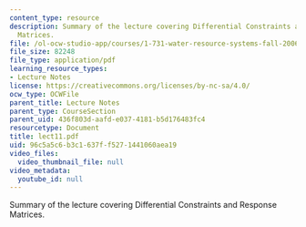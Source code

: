 ```yaml
---
content_type: resource
description: Summary of the lecture covering Differential Constraints and Response
  Matrices.
file: /ol-ocw-studio-app/courses/1-731-water-resource-systems-fall-2006/96c5a5c6b3c1637ff5271441060aea19_lect11.pdf
file_size: 82248
file_type: application/pdf
learning_resource_types:
- Lecture Notes
license: https://creativecommons.org/licenses/by-nc-sa/4.0/
ocw_type: OCWFile
parent_title: Lecture Notes
parent_type: CourseSection
parent_uid: 436f803d-aafd-e037-4181-b5d176483fc4
resourcetype: Document
title: lect11.pdf
uid: 96c5a5c6-b3c1-637f-f527-1441060aea19
video_files:
  video_thumbnail_file: null
video_metadata:
  youtube_id: null
---
```

Summary of the lecture covering Differential Constraints and Response Matrices.